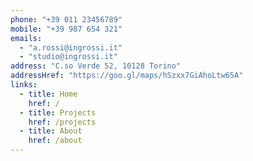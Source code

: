 ```yaml
---
phone: "+39 011 23456789"
mobile: "+39 987 654 321"
emails:
  - "a.rossi@ingrossi.it"
  - "studio@ingrossi.it"
address: "C.so Verde 52, 10128 Torino"
addressHref: "https://goo.gl/maps/hSzxx7GiAhoLtw65A"
links:
  - title: Home
    href: /
  - title: Projects
    href: /projects
  - title: About
    href: /about
---
```

